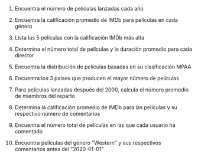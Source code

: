 1. Encuentra el número de películas lanzadas cada año

2. Encuentra la calificación promedio de IMDb para películas en cada género

3. Lista las 5 películas con la calificación IMDb más alta

4. Determina el número total de películas y la duración promedio para cada director

5. Encuentra la distribución de películas basadas en su clasificación MPAA

6. Encuentra los 3 países que producen el mayor número de películas

7. Para películas lanzadas después del 2000, calcula el número promedio de miembros del reparto

8. Determina la calificación promedio de IMDb para las películas y su respectivo número de comentarios

9. Encuentra el número total de películas en las que cada usuario ha comentado

10. Encuentra películas del género "Western" y sus respectivos comentarios antes del "2020-01-01"








